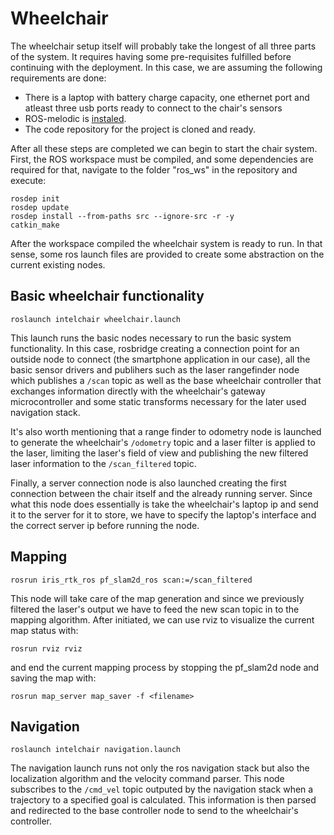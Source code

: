 # Wheelchair

The wheelchair setup itself will probably take the longest of all three parts of the system. It requires having some pre-requisites fulfilled before continuing with the deployment. 
In this case, we are assuming the following requirements are done:

 * There is a laptop with battery charge capacity, one ethernet port and atleast three usb ports ready to connect to the chair's sensors   
* ROS-melodic is [instaled](http://wiki.ros.org/melodic/Installation/Ubuntu).
 * The code repository for the project is cloned and ready.

After all these steps are completed we can begin to start the chair system.
First, the ROS workspace must be compiled, and some dependencies are required for that, navigate to the folder "ros_ws" in the repository and execute:
```
rosdep init
rosdep update
rosdep install --from-paths src --ignore-src -r -y
catkin_make
```

After the workspace compiled the wheelchair system is ready to run. In that sense, some ros launch files are provided to create some abstraction on the current existing nodes.

## Basic wheelchair functionality

```
roslaunch intelchair wheelchair.launch
```

This launch runs the basic nodes necessary to run the basic system functionality. In this case, rosbridge creating a connection point for an outside node to connect (the smartphone application in our case), all the basic sensor drivers and publihers such as the laser rangefinder node which publishes a ```/scan``` topic as well as the base wheelchair controller that exchanges information directly with the wheelchair's gateway microcontroller and some static transforms necessary for the later used navigation stack.

It's also worth mentioning that a range finder to odometry node is launched to generate the wheelchair's ```/odometry``` topic and a laser filter is applied to the laser, limiting the laser's field of view and publishing the new filtered laser information to the ```/scan_filtered``` topic.

Finally, a server connection node is also launched creating the first connection between the chair itself and the already running server. Since what this node does essentially is take the wheelchair's laptop ip and send it to the server for it to store, we have to specify the laptop's interface and the correct server ip before running the node.


## Mapping

```
rosrun iris_rtk_ros pf_slam2d_ros scan:=/scan_filtered
```

This node will take care of the map generation and since we previously filtered the laser's output we have to feed the new scan topic in to the mapping algorithm. After initiated, we can use rviz to visualize the current map status with:

```
rosrun rviz rviz
```

and end the current mapping process by stopping the pf_slam2d node and saving the map with:

```
rosrun map_server map_saver -f <filename>
```


## Navigation

```
roslaunch intelchair navigation.launch
```

The navigation launch runs not only the ros navigation stack but also the localization algorithm and the velocity command parser. This node subscribes to the ```/cmd_vel``` topic outputed by the navigation stack when a trajectory to a specified goal is calculated. This information is then parsed and redirected to the base controller node to send to the wheelchair's controller.